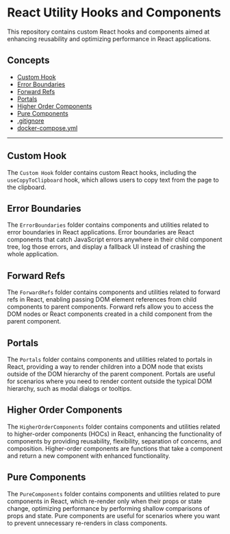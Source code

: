 # React Utility Hooks and Components

This repository contains custom React hooks and components aimed at enhancing reusability and optimizing performance in React applications.

## Concepts

- [Custom Hook](#custom-hook)
- [Error Boundaries](#error-boundaries)
- [Forward Refs](#forward-refs)
- [Portals](#portals)
- [Higher Order Components](#higher-order-components)
- [Pure Components](#pure-components)
- [.gitignore](#gitignore)
- [docker-compose.yml](#docker-compose)

---

## Custom Hook

The `Custom Hook` folder contains custom React hooks, including the `useCopyToClipboard` hook, which allows users to copy text from the page to the clipboard.

## Error Boundaries

The `ErrorBoundaries` folder contains components and utilities related to error boundaries in React applications. Error boundaries are React components that catch JavaScript errors anywhere in their child component tree, log those errors, and display a fallback UI instead of crashing the whole application.

## Forward Refs

The `ForwardRefs` folder contains components and utilities related to forward refs in React, enabling passing DOM element references from child components to parent components. Forward refs allow you to access the DOM nodes or React components created in a child component from the parent component.

## Portals

The `Portals` folder contains components and utilities related to portals in React, providing a way to render children into a DOM node that exists outside of the DOM hierarchy of the parent component. Portals are useful for scenarios where you need to render content outside the typical DOM hierarchy, such as modal dialogs or tooltips.

## Higher Order Components

The `HigherOrderComponents` folder contains components and utilities related to higher-order components (HOCs) in React, enhancing the functionality of components by providing reusability, flexibility, separation of concerns, and composition. Higher-order components are functions that take a component and return a new component with enhanced functionality.

## Pure Components

The `PureComponents` folder contains components and utilities related to pure components in React, which re-render only when their props or state change, optimizing performance by performing shallow comparisons of props and state. Pure components are useful for scenarios where you want to prevent unnecessary re-renders in class components.

